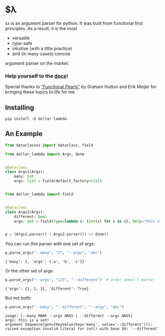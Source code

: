 # $λ
`$λ` is an argument parser for python.
It was built from functional first principles.
As a result, it is the most

- versatile
- type-safe
- intuitive (with a little practice)
- and (in many cases) concise

argument parser on the market.
### Help yourself to the [docs](https://ethanabrooks.github.io/dollar-lambda/)!

Special thanks to ["Functional Pearls"](https://www.cs.nott.ac.uk/~pszgmh/pearl.pdf) by Graham Hutton and Erik Meijer for bringing these topics to life for me.
## Installing
```
pip install -U dollar-lambda
```
## An Example


```python
from dataclasses import dataclass, field

from dollar_lambda import Args, done


@dataclass
class Args1(Args):
    many: int
    args: list = field(default_factory=list)


from dollar_lambda import field


@dataclass
class Args2(Args):
    different: bool
    args: set = field(type=lambda s: {int(x) for x in s}, help="this is a set!")


p = (Args1.parser() | Args2.parser()) >> done()
```

You can run this parser with one set of args:


```python
p.parse_args("--many", "2", "--args", "abc")
```




    {'many': 2, 'args': ['a', 'b', 'c']}



Or the other set of args:


```python
p.parse_args("--args", "123", "--different")  # order doesn't matter
```




    {'args': {1, 2, 3}, 'different': True}



But not both:


```python
p.parse_args("--many", "--different", "--args", "abc")
```

    usage: [--many MANY --args ARGS | --different --args ARGS]
    args: this is a set!
    argument Sequence(get=[KeyValue(key='many', value='--different')]): raised exception invalid literal for int() with base 10: '--different'
